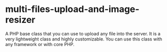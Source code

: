 # multi-files-upload-and-image-resizer
A PHP base class that you can use to upload any file into the server. It is a very lightweight class and highly customizable. You can use this class with any framework or with core PHP.
